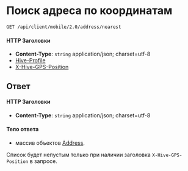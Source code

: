 # Поиск адреса по координатам

`GET /api/client/mobile/2.0/address/nearest`

#### HTTP Заголовки
* **Content-Type**: `string` application/json; charset=utf-8
* [Hive-Profile](http_headers.md)
* [X-Hive-GPS-Position](http_headers.md)

## Ответ

#### HTTP Заголовки
* **Content-Type**: `string` application/json; charset=utf-8

#### Тело ответа
* массив объектов [Address](objects.md#address-fields).

Список будет непустым только при наличии заголовка `X-Hive-GPS-Position` в запросе.

